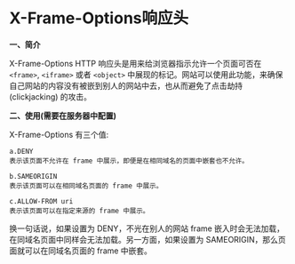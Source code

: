 # X-Frame-Options响应头

**一、简介**

X-Frame-Options HTTP 响应头是用来给浏览器指示允许一个页面可否在 `<frame>`, `<iframe>` 或者 `<object>` 中展现的标记。网站可以使用此功能，来确保自己网站的内容没有被嵌到别人的网站中去，也从而避免了点击劫持 (clickjacking) 的攻击。

**二、使用(需要在服务器中配置)**

X-Frame-Options 有三个值:
    
    a.DENY
    表示该页面不允许在 frame 中展示，即便是在相同域名的页面中嵌套也不允许。
    
    b.SAMEORIGIN
    表示该页面可以在相同域名页面的 frame 中展示。
    
    c.ALLOW-FROM uri
    表示该页面可以在指定来源的 frame 中展示。
    
换一句话说，如果设置为 DENY，不光在别人的网站 frame 嵌入时会无法加载，在同域名页面中同样会无法加载。另一方面，如果设置为 SAMEORIGIN，那么页面就可以在同域名页面的 frame 中嵌套。